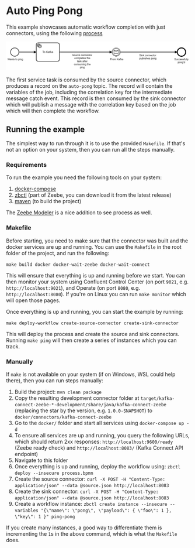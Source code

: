 # Auto Ping Pong

This example showcases automatic workflow completion with just connectors, using
the following [process](blob/master/examples/auto-ping-pong/process.bpmn)

![Process](process.png)

The first service task is consumed by the source connector, which produces a record
on the `auto-pong` topic. The record will contain the variables of the job, including 
the correlation key for the intermediate message catch event. This record is then consumed
by the sink connector which will publish a message with the correlation key based on the job
which will then complete the workflow.

## Running the example

The simplest way to run through it is to use the provided `Makefile`. If that's not an
option on your system, then you can run all the steps manually.

### Requirements

To run the example you need the following tools on your system:

1. [docker-compose](https://docs.docker.com/compose/)
1. [zbctl](https://github.com/zeebe-io/zeebe/releases) (part of Zeebe, you can download it from the latest release)
1. [maven](https://maven.apache.org/) (to build the project)

The [Zeebe Modeler](https://github.com/zeebe-io/zeebe-modeler/releases) is a nice addition to see 
process as well.

### Makefile

Before starting, you need to make sure that the connector was built and the docker services are
up and running. You can use the `Makefile` in the root folder of the project, and run the following:

```shell
make build docker docker-wait-zeebe docker-wait-connect
```

This will ensure that everything is up and running before we start. You can then monitor your system
using Confluent Control Center (on port `9021`, e.g. `http://localhost:9021`), and Operate (on port 
`8080`, e.g. `http://localhost:8080`). If you're on Linux you can run `make monitor` which will open
those pages.

Once everything is up and running, you can start the example by running:

```shell
make deploy-workflow create-source-connector create-sink-connector
```

This will deploy the process and create the source and sink connectors. Running `make ping` will 
then create a series of instances which you can track.

### Manually

If `make` is not available on your system (if on Windows, WSL could help there), then you can run
steps manually:

1. Build the project: `mvn clean package`
1. Copy the resulting development connector folder at 
   `target/kafka-connect-zeebe-*-development/share/java/kafka-connect-zeebe` (replacing the star 
   by the version, e.g. `1.0.0-SNAPSHOT`) to `docker/connectors/kafka-connect-zeebe`
1. Go to the `docker/` folder and start all services using `docker-compose up -d`
1. To ensure all services are up and running, you query the following URLs, which should return 2xx
   responses: `http://localhost:9600/ready` (Zeebe ready check) and `http://localhost:8083/` (Kafka
   Connect API endpoint)
1. Navigate to this folder
1. Once everything is up and running, deploy the workflow using: 
   `zbctl deploy --insecure process.bpmn`
1. Create the source connector:
   `curl -X POST -H "Content-Type: application/json" --data @source.json http://localhost:8083`
1. Create the sink connector:
   `curl -X POST -H "Content-Type: application/json" --data @source.json http://localhost:8083`
1. Create a workflow instance:
   `zbctl create instance --insecure --variables "{\"name\": \"pong\", \"payload\": { \"foo\": 1 }, \"key\": 1 }" ping-pong`

If you create many instances, a good way to differentiate them is incrementing the `1`s in the above command,
which is what the `Makefile` does.
